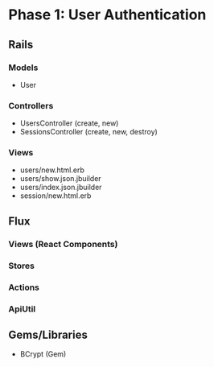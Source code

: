 # Phase 1: User Authentication

## Rails
### Models
* User

### Controllers
* UsersController (create, new)
* SessionsController (create, new, destroy)


### Views
* users/new.html.erb
* users/show.json.jbuilder
* users/index.json.jbuilder
* session/new.html.erb

## Flux
### Views (React Components)

### Stores

### Actions

### ApiUtil

## Gems/Libraries
* BCrypt (Gem)
